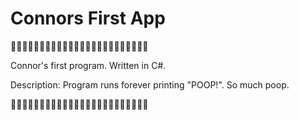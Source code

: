 # Connors First App
💩💩💩💩💩💩💩💩💩💩💩💩💩💩💩💩💩💩💩💩💩💩💩💩

Connor's first program.  Written in C#.  

Description:
Program runs forever printing "POOP!".  So much poop.

💩💩💩💩💩💩💩💩💩💩💩💩💩💩💩💩💩💩💩💩💩💩💩💩
